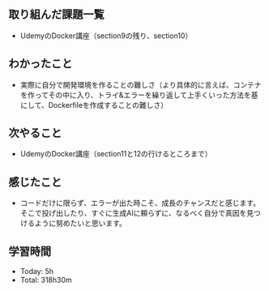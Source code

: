 ## 取り組んだ課題一覧
- UdemyのDocker講座（section9の残り、section10）
## わかったこと
- 実際に自分で開発環境を作ることの難しさ（より具体的に言えば、コンテナを作ってその中に入り、トライ&エラーを繰り返して上手くいった方法を基にして、Dockerfileを作成することの難しさ）
## 次やること
- UdemyのDocker講座（section11と12の行けるところまで）
## 感じたこと
- コードだけに限らず、エラーが出た時こそ、成長のチャンスだと感じます。そこで投げ出したり、すぐに生成AIに頼らずに、なるべく自分で真因を見つけるように努めたいと思います。
## 学習時間
- Today: 5h
- Total: 318h30m
